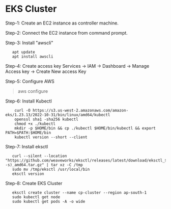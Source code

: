 # EKS Cluster
Step-1: Create an EC2 instance as controller machine.

Step-2: Connect the EC2 instance from command prompt.

Step-3: Install "awscli"

       apt update
       apt install awscli
      
Step-4: Create access key
Services -> IAM -> Dashboard -> Manage Access key -> Create New access Key

Step-5: Configure AWS
> aws configure

Step-6: Install Kubectl

        curl -O https://s3.us-west-2.amazonaws.com/amazon-eks/1.23.13/2022-10-31/bin/linux/amd64/kubectl
        openssl sha1 -sha256 kubectl
        chmod +x ./kubectl
        mkdir -p $HOME/bin && cp ./kubectl $HOME/bin/kubectl && export PATH=$PATH:$HOME/bin
        kubectl version --short --client
         
Step-7: Install eksctl

       curl --silent --location "https://github.com/weaveworks/eksctl/releases/latest/download/eksctl_$(uname -s)_amd64.tar.gz" | tar xz -C /tmp
       sudo mv /tmp/eksctl /usr/local/bin
       eksctl version
       

Step-8: Create EKS Cluster
     
       eksctl create cluster --name cp-cluster --region ap-south-1
       sudo kubectl get node
       sudo kubectl get pods -A -o wide
              




